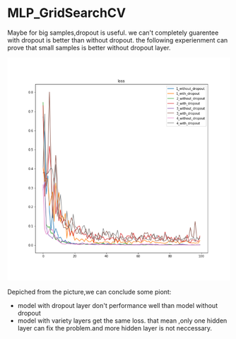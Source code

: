 # MLP_GridSearchCV
Maybe for big samples,dropout is useful.  we can't completely guarentee with dropout is better than without dropout.
the following experienment can prove that small samples is better without dropout layer.

![loss](https://github.com/DreamPurchaseZnz/Picture/blob/master/loss.png)

Depiched from the picture,we can conclude some piont:
* model with dropout layer don't performance well than model without dropout
* model with variety layers get the same loss. that mean ,only one hidden layer can fix the problem.and more hidden layer is not neccessary.
